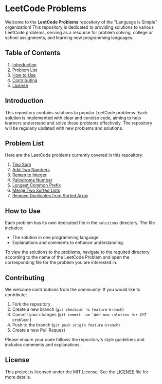 # LeetCode Problems

Welcome to the **LeetCode Problems** repository of the "Language is Simple" organization! This repository is dedicated to providing solutions to various LeetCode problems, serving as a resource for problem solving, college or school assignments, and learning new programming languages.

## Table of Contents

1. [Introduction](#introduction)
2. [Problem List](#problem-list)
3. [How to Use](#how-to-use)
4. [Contributing](#contributing)
5. [License](#license)

## Introduction

This repository contains solutions to popular LeetCode problems. Each solution is implemented with clear and concise code, aiming to help learners understand and solve these problems effectively. The repository will be regularly updated with new problems and solutions.

## Problem List

Here are the LeetCode problems currently covered in this repository:

1. [Two Sum](https://github.com/LanguageisSimple/Leetcode-Problems/tree/main/Two%20Sum)
2. [Add Two Numbers](https://github.com/LanguageisSimple/Leetcode-Problems/tree/main/Add%20Two%20Numbers)
3. [Roman to Integer](https://github.com/LanguageisSimple/Leetcode-Problems/tree/main/Roman%20to%20Integer)
4. [Palindrome Number](https://github.com/LanguageisSimple/Leetcode-Problems/tree/main/Palindrome%20Number)
5. [Longest Common Prefix](https://github.com/LanguageisSimple/Leetcode-Problems/tree/main/Longest%20Common%20Prefix)
6. [Merge Two Sorted Lists](https://github.com/LanguageisSimple/Leetcode-Problems/tree/main/Merge%20Two%20Sorted%20Lists)
7. [Remove Duplicates from Sorted Array](https://github.com/LanguageisSimple/Leetcode-Problems/tree/main/Remove%20Duplicates%20From%20Sorted%20Array)

## How to Use

Each problem has its own dedicated file in the `solutions` directory. The file includes:

- The solution in one programming language.
- Explanations and comments to enhance understanding.

To view the solutions to the problems, navigate to the required directory according to the name of the LeetCode Problem and open the corresponding file for the problem you are interested in.

## Contributing

We welcome contributions from the community! If you would like to contribute:

1. Fork the repository
2. Create a new branch (`git checkout -b feature-branch`)
3. Commit your changes (`git commit -am 'Add new solution for XYZ problem'`)
4. Push to the branch (`git push origin feature-branch`)
5. Create a new Pull Request

Please ensure your code follows the repository's style guidelines and includes comments and explanations.

## License

This project is licensed under the MIT License. See the [LICENSE](LICENSE) file for more details.
